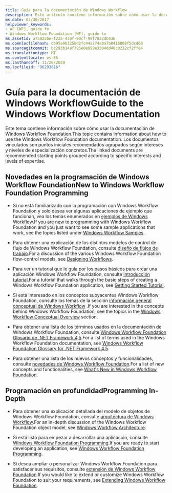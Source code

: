 ```yaml
---
title: Guía para la documentación de Windows Workflow
description: Este artículo contiene información sobre cómo usar la documentación Windows Workflow Foundation, agrupada según los intereses y los niveles de especialización.
ms.date: 03/30/2017
helpviewer_keywords:
- WF [WF], guide to
- Windows Workflow Foundation [WF], guide to
ms.assetid: a75025be-f225-430f-90cf-98f7022db436
ms.openlocfilehash: db95a963250d2fc44a774a0a7b8416808f5dcd60
ms.sourcegitcommit: bc293b14af795e0e999e3304dd40c0222cf2ffe4
ms.translationtype: MT
ms.contentlocale: es-ES
ms.lasthandoff: 11/26/2020
ms.locfileid: "96293616"
---
```

# <a name="guide-to-the-windows-workflow-documentation"></a><span data-ttu-id="feabd-103">Guía para la documentación de Windows Workflow</span><span class="sxs-lookup"><span data-stu-id="feabd-103">Guide to the Windows Workflow Documentation</span></span>

<span data-ttu-id="feabd-104">Este tema contiene información sobre cómo usar la documentación de Windows Workflow Foundation.</span><span class="sxs-lookup"><span data-stu-id="feabd-104">This topic contains information about how to use the Windows Workflow Foundation documentation.</span></span> <span data-ttu-id="feabd-105">Los documentos vinculados son puntos iniciales recomendados agrupados según intereses y niveles de especialización concretos.</span><span class="sxs-lookup"><span data-stu-id="feabd-105">The linked documents are recommended starting points grouped according to specific interests and levels of expertise.</span></span>  
  
## <a name="new-to-windows-workflow-foundation-programming"></a><span data-ttu-id="feabd-106">Novedades en la programación de Windows Workflow Foundation</span><span class="sxs-lookup"><span data-stu-id="feabd-106">New to Windows Workflow Foundation Programming</span></span>  
  
- <span data-ttu-id="feabd-107">Si no está familiarizado con la programación con Windows Workflow Foundation y solo desea ver algunas aplicaciones de ejemplo que funcionan, vea los temas enumerados en [ejemplos de Windows Workflow](./samples/index.md).</span><span class="sxs-lookup"><span data-stu-id="feabd-107">If you are new to programming with Windows Workflow Foundation and you just want to see some sample applications that work, see the topics listed under [Windows Workflow Samples](./samples/index.md).</span></span>  
  
- <span data-ttu-id="feabd-108">Para obtener una explicación de los distintos modelos de control de flujo de Windows Workflow Foundation, consulte [diseño de flujos de trabajo](designing-workflows.md).</span><span class="sxs-lookup"><span data-stu-id="feabd-108">For a discussion of the various Windows Workflow Foundation flow-control models, see [Designing Workflows](designing-workflows.md).</span></span>  
  
- <span data-ttu-id="feabd-109">Para ver un tutorial que le guía por los pasos básicos para crear una aplicación Windows Workflow Foundation, consulte [Introducción tutorial](getting-started-tutorial.md).</span><span class="sxs-lookup"><span data-stu-id="feabd-109">For a tutorial that walks through the basic steps of creating a Windows Workflow Foundation application, see [Getting Started Tutorial](getting-started-tutorial.md).</span></span>  
  
- <span data-ttu-id="feabd-110">Si está interesado en los conceptos subyacentes Windows Workflow Foundation, consulte los temas de la sección [información general conceptual de Windows Workflow](conceptual-overview.md) .</span><span class="sxs-lookup"><span data-stu-id="feabd-110">If you are interested in the concepts behind Windows Workflow Foundation, see the topics in the [Windows Workflow Conceptual Overview](conceptual-overview.md) section.</span></span>  
  
- <span data-ttu-id="feabd-111">Para obtener una lista de los términos usados en la documentación de Windows Workflow Foundation, consulte [Windows Workflow Foundation Glosario de .NET Framework 4,5](glossary.md).</span><span class="sxs-lookup"><span data-stu-id="feabd-111">For a list of terms used in the Windows Workflow Foundation documentation, see [Windows Workflow Foundation Glossary for .NET Framework 4.5](glossary.md).</span></span>  
  
- <span data-ttu-id="feabd-112">Para obtener una lista de los nuevos conceptos y funcionalidades, consulte [novedades de Windows Workflow Foundation](whats-new.md).</span><span class="sxs-lookup"><span data-stu-id="feabd-112">For a list of new concepts and functionalities, see [What's New in Windows Workflow Foundation](whats-new.md).</span></span>  
  
## <a name="programming-in-depth"></a><span data-ttu-id="feabd-113">Programación en profundidad</span><span class="sxs-lookup"><span data-stu-id="feabd-113">Programming In-Depth</span></span>  
  
- <span data-ttu-id="feabd-114">Para obtener una explicación detallada del modelo de objetos de Windows Workflow Foundation, consulte [arquitectura de Windows Workflow](architecture.md).</span><span class="sxs-lookup"><span data-stu-id="feabd-114">For an in-depth discussion of the Windows Workflow Foundation object model, see [Windows Workflow Architecture](architecture.md).</span></span>  
  
- <span data-ttu-id="feabd-115">Si está listo para empezar a desarrollar una aplicación, consulte [Windows Workflow Foundation Programming](programming.md).</span><span class="sxs-lookup"><span data-stu-id="feabd-115">If you are ready to start developing an application, see [Windows Workflow Foundation Programming](programming.md).</span></span>  
  
- <span data-ttu-id="feabd-116">Si desea ampliar o personalizar Windows Workflow Foundation para satisfacer sus requisitos, consulte [extensión de Windows Workflow Foundation](extend.md).</span><span class="sxs-lookup"><span data-stu-id="feabd-116">If you would like to extend or customize Windows Workflow Foundation to suit your requirements, see [Extending Windows Workflow Foundation](extend.md).</span></span>
